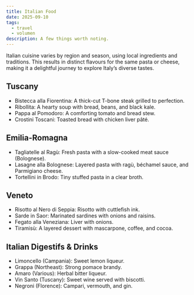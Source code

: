 ```yaml
---
title: Italian Food
date: 2025-09-10
tags:
  - travel
  - volumen
description: A few things worth noting.
---
```


Italian cuisine varies by region and season, using local ingredients and traditions. This results in distinct flavours for the same pasta or cheese, making it a delightful journey to explore Italy’s diverse tastes.

## Tuscany

- Bistecca alla Fiorentina: A thick-cut T-bone steak grilled to perfection.
- Ribollita: A hearty soup with bread, beans, and black kale.
- Pappa al Pomodoro: A comforting tomato and bread stew.
- Crostini Toscani: Toasted bread with chicken liver pâté.

## Emilia-Romagna

- Tagliatelle al Ragù: Fresh pasta with a slow-cooked meat sauce (Bolognese).
- Lasagne alla Bolognese: Layered pasta with ragù, béchamel sauce, and Parmigiano cheese.
- Tortellini in Brodo: Tiny stuffed pasta in a clear broth.

## Veneto

- Risotto al Nero di Seppia: Risotto with cuttlefish ink.
- Sarde in Saor: Marinated sardines with onions and raisins.
- Fegato alla Veneziana: Liver with onions.
- Tiramisù: A layered dessert with mascarpone, coffee, and cocoa.

## Italian Digestifs & Drinks

- Limoncello (Campania): Sweet lemon liqueur.
- Grappa (Northeast): Strong pomace brandy.
- Amaro (Various): Herbal bitter liqueur.
- Vin Santo (Tuscany): Sweet wine served with biscotti.
- Negroni (Florence): Campari, vermouth, and gin.
